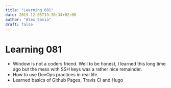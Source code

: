```yaml
---
title: "Learning 081"
date: 2019-12-05T19:30:34+02:00
author: "Alex Savia"
draft: false
---
```


# Learning 081

* Window is not a coders friend. Well to be honest, I learned this long time ago but the mess with SSH keys was a rather nice remainder.
* How to use DevOps practices in real life.
* Learned basics of Github Pages, Travis CI and Hugo
